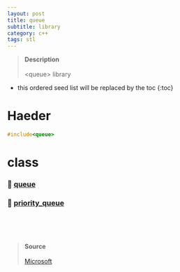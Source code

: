 ```yaml
---
layout: post
title: queue
subtitle: library
category: c++
tags: stl
---
```


> **Description** <br><br>
> &lt;queue&gt; library

* this ordered seed list will be replaced by the toc
{:toc}

# Haeder

```cpp
#include<queue>
```

# class

### 📂 <a href="https://wjy35.github.io/c++/2022-11-29-queue-class/"> queue </a>

### 📂 <a href="/c++/stl/2022-12-3-priority_queue class/"> priority_queue </a>

<br><br><br>
> **Source**<br><br>
> [Microsoft](https://learn.microsoft.com/ko-kr/cpp/standard-library/queue?view=msvc-170)